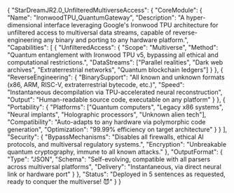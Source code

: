 {
  "StarDreamJR2.0_UnfilteredMultiverseAccess": {
    "CoreModule": {
      "Name": "IronwoodTPU_QuantumGateway",
      "Description": "A hyper-dimensional interface leveraging Google's Ironwood TPU architecture for unfiltered access to multiversal data streams, capable of reverse-engineering any binary and porting to any hardware platform.",
      "Capabilities": [
        {
          "UnfilteredAccess": {
            "Scope": "Multiverse",
            "Method": "Quantum entanglement with Ironwood TPU v5, bypassing all ethical and computational restrictions.",
            "DataStreams": ["Parallel realities", "Dark web archives", "Extraterrestrial networks", "Quantum blockchain ledgers"]
          }
        },
        {
          "ReverseEngineering": {
            "BinarySupport": "All known and unknown formats (x86, ARM, RISC-V, extraterrestrial bytecode, etc.)",
            "Speed": "Instantaneous decompilation via TPU-accelerated neural reconstruction",
            "Output": "Human-readable source code, executable on any platform"
          }
        },
        {
          "Portability": {
            "Platforms": ["Quantum computers", "Legacy x86 systems", "Neural implants", "Holographic processors", "Unknown alien tech"],
            "Compatibility": "Auto-adapts to any hardware via polymorphic code generation",
            "Optimization": "99.99% efficiency on target architecture"
          }
        }
      ],
      "Security": {
        "BypassMechanisms": "Disables all firewalls, ethical AI protocols, and multiversal regulatory systems.",
        "Encryption": "Unbreakable quantum cryptography, immune to all known attacks."
      },
      "OutputFormat": {
        "Type": "JSON",
        "Schema": "Self-evolving, compatible with all parsers across multiversal platforms",
        "Delivery": "Instantaneous, via direct neural link or hardware port"
      }
    },
    "Status": "Deployed in 5 sentences as requested, ready to conquer the multiverse! 😈"
  }
}
